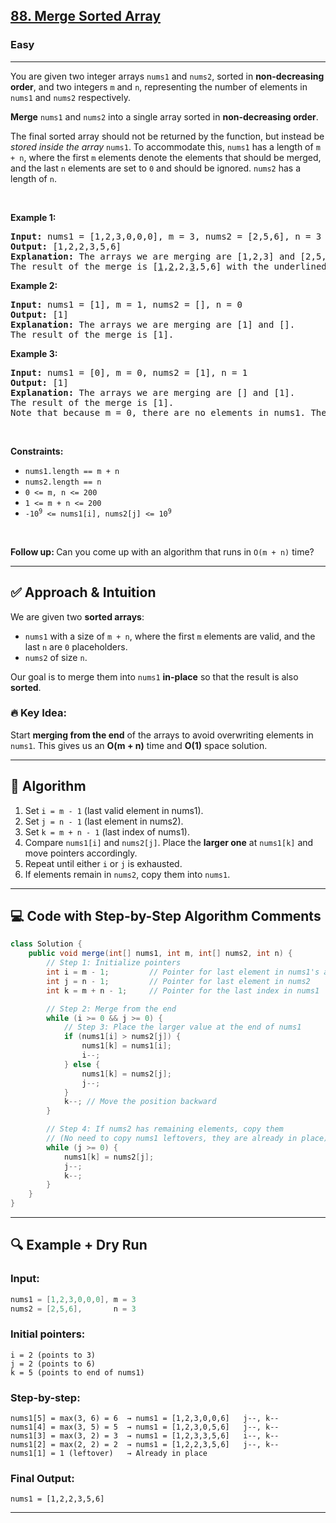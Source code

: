 <h2><a href="https://leetcode.com/problems/merge-sorted-array">88. Merge Sorted Array</a></h2><h3>Easy</h3><hr><p>You are given two integer arrays <code>nums1</code> and <code>nums2</code>, sorted in <strong>non-decreasing order</strong>, and two integers <code>m</code> and <code>n</code>, representing the number of elements in <code>nums1</code> and <code>nums2</code> respectively.</p>

<p><strong>Merge</strong> <code>nums1</code> and <code>nums2</code> into a single array sorted in <strong>non-decreasing order</strong>.</p>

<p>The final sorted array should not be returned by the function, but instead be <em>stored inside the array </em><code>nums1</code>. To accommodate this, <code>nums1</code> has a length of <code>m + n</code>, where the first <code>m</code> elements denote the elements that should be merged, and the last <code>n</code> elements are set to <code>0</code> and should be ignored. <code>nums2</code> has a length of <code>n</code>.</p>

<p>&nbsp;</p>
<p><strong class="example">Example 1:</strong></p>

<pre>
<strong>Input:</strong> nums1 = [1,2,3,0,0,0], m = 3, nums2 = [2,5,6], n = 3
<strong>Output:</strong> [1,2,2,3,5,6]
<strong>Explanation:</strong> The arrays we are merging are [1,2,3] and [2,5,6].
The result of the merge is [<u>1</u>,<u>2</u>,2,<u>3</u>,5,6] with the underlined elements coming from nums1.
</pre>

<p><strong class="example">Example 2:</strong></p>

<pre>
<strong>Input:</strong> nums1 = [1], m = 1, nums2 = [], n = 0
<strong>Output:</strong> [1]
<strong>Explanation:</strong> The arrays we are merging are [1] and [].
The result of the merge is [1].
</pre>

<p><strong class="example">Example 3:</strong></p>

<pre>
<strong>Input:</strong> nums1 = [0], m = 0, nums2 = [1], n = 1
<strong>Output:</strong> [1]
<strong>Explanation:</strong> The arrays we are merging are [] and [1].
The result of the merge is [1].
Note that because m = 0, there are no elements in nums1. The 0 is only there to ensure the merge result can fit in nums1.
</pre>

<p>&nbsp;</p>
<p><strong>Constraints:</strong></p>

<ul>
	<li><code>nums1.length == m + n</code></li>
	<li><code>nums2.length == n</code></li>
	<li><code>0 &lt;= m, n &lt;= 200</code></li>
	<li><code>1 &lt;= m + n &lt;= 200</code></li>
	<li><code>-10<sup>9</sup> &lt;= nums1[i], nums2[j] &lt;= 10<sup>9</sup></code></li>
</ul>

<p>&nbsp;</p>
<p><strong>Follow up: </strong>Can you come up with an algorithm that runs in <code>O(m + n)</code> time?</p>




---

## ✅ Approach & Intuition

We are given two **sorted arrays**:  
- `nums1` with a size of `m + n`, where the first `m` elements are valid, and the last `n` are `0` placeholders.
- `nums2` of size `n`.

Our goal is to merge them into `nums1` **in-place** so that the result is also **sorted**.

### 🔥 Key Idea:
Start **merging from the end** of the arrays to avoid overwriting elements in `nums1`. This gives us an **O(m + n)** time and **O(1)** space solution.

---

## 🧠 Algorithm

1. Set `i = m - 1` (last valid element in nums1).
2. Set `j = n - 1` (last element in nums2).
3. Set `k = m + n - 1` (last index of nums1).
4. Compare `nums1[i]` and `nums2[j]`. Place the **larger one** at `nums1[k]` and move pointers accordingly.
5. Repeat until either `i` or `j` is exhausted.
6. If elements remain in `nums2`, copy them into `nums1`.

---

## 💻 Code with Step-by-Step Algorithm Comments

```java
class Solution {
    public void merge(int[] nums1, int m, int[] nums2, int n) {
        // Step 1: Initialize pointers
        int i = m - 1;         // Pointer for last element in nums1's actual data
        int j = n - 1;         // Pointer for last element in nums2
        int k = m + n - 1;     // Pointer for the last index in nums1

        // Step 2: Merge from the end
        while (i >= 0 && j >= 0) {
            // Step 3: Place the larger value at the end of nums1
            if (nums1[i] > nums2[j]) {
                nums1[k] = nums1[i];
                i--;
            } else {
                nums1[k] = nums2[j];
                j--;
            }
            k--; // Move the position backward
        }

        // Step 4: If nums2 has remaining elements, copy them
        // (No need to copy nums1 leftovers, they are already in place)
        while (j >= 0) {
            nums1[k] = nums2[j];
            j--;
            k--;
        }
    }
}
```

---

## 🔍 Example + Dry Run

### Input:
```java
nums1 = [1,2,3,0,0,0], m = 3
nums2 = [2,5,6],       n = 3
```

### Initial pointers:
```
i = 2 (points to 3)
j = 2 (points to 6)
k = 5 (points to end of nums1)
```

### Step-by-step:
```
nums1[5] = max(3, 6) = 6  → nums1 = [1,2,3,0,0,6]   j--, k--
nums1[4] = max(3, 5) = 5  → nums1 = [1,2,3,0,5,6]   j--, k--
nums1[3] = max(3, 2) = 3  → nums1 = [1,2,3,3,5,6]   i--, k--
nums1[2] = max(2, 2) = 2  → nums1 = [1,2,2,3,5,6]   j--, k--
nums1[1] = 1 (leftover)   → Already in place
```

### Final Output:
```
nums1 = [1,2,2,3,5,6]
```

---

